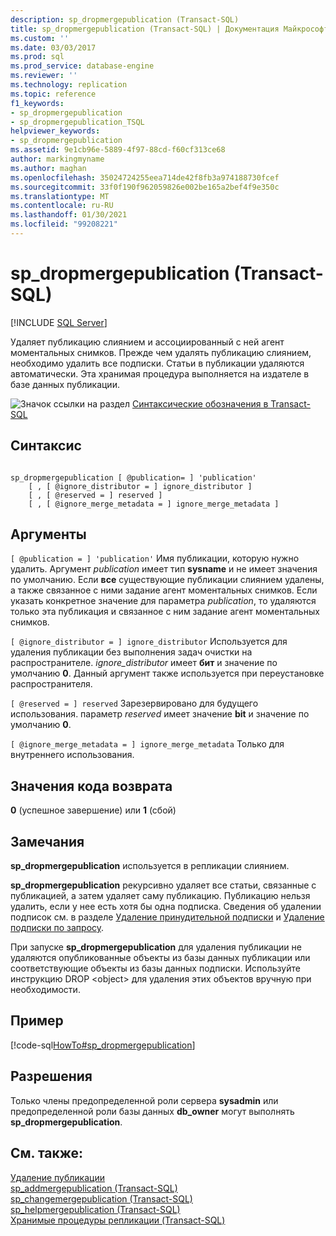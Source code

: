 ```yaml
---
description: sp_dropmergepublication (Transact-SQL)
title: sp_dropmergepublication (Transact-SQL) | Документация Майкрософт
ms.custom: ''
ms.date: 03/03/2017
ms.prod: sql
ms.prod_service: database-engine
ms.reviewer: ''
ms.technology: replication
ms.topic: reference
f1_keywords:
- sp_dropmergepublication
- sp_dropmergepublication_TSQL
helpviewer_keywords:
- sp_dropmergepublication
ms.assetid: 9e1cb96e-5889-4f97-88cd-f60cf313ce68
author: markingmyname
ms.author: maghan
ms.openlocfilehash: 35024724255eea714de42f8fb3a974188730fcef
ms.sourcegitcommit: 33f0f190f962059826e002be165a2bef4f9e350c
ms.translationtype: MT
ms.contentlocale: ru-RU
ms.lasthandoff: 01/30/2021
ms.locfileid: "99208221"
---
```

# <a name="sp_dropmergepublication-transact-sql"></a>sp_dropmergepublication (Transact-SQL)
[!INCLUDE [SQL Server](../../includes/applies-to-version/sqlserver.md)]

  Удаляет публикацию слиянием и ассоциированный с ней агент моментальных снимков. Прежде чем удалять публикацию слиянием, необходимо удалить все подписки. Статьи в публикации удаляются автоматически. Эта хранимая процедура выполняется на издателе в базе данных публикации.  
  
 ![Значок ссылки на раздел](../../database-engine/configure-windows/media/topic-link.gif "Значок ссылки на раздел") [Синтаксические обозначения в Transact-SQL](../../t-sql/language-elements/transact-sql-syntax-conventions-transact-sql.md)  
  
## <a name="syntax"></a>Синтаксис  
  
```  
  
sp_dropmergepublication [ @publication= ] 'publication'   
    [ , [ @ignore_distributor = ] ignore_distributor ]   
    [ , [ @reserved = ] reserved ]  
    [ , [ @ignore_merge_metadata = ] ignore_merge_metadata ]  
```  
  
## <a name="arguments"></a>Аргументы  
`[ @publication = ] 'publication'` Имя публикации, которую нужно удалить. Аргумент *publication* имеет тип **sysname** и не имеет значения по умолчанию. Если **все** существующие публикации слиянием удалены, а также связанное с ними задание агент моментальных снимков. Если указать конкретное значение для параметра *publication*, то удаляются только эта публикация и связанное с ним задание агент моментальных снимков.  
  
`[ @ignore_distributor = ] ignore_distributor` Используется для удаления публикации без выполнения задач очистки на распространителе. *ignore_distributor* имеет **бит** и значение по умолчанию **0**. Данный аргумент также используется при переустановке распространителя.  
  
`[ @reserved = ] reserved` Зарезервировано для будущего использования. параметр *reserved* имеет значение **bit** и значение по умолчанию **0**.  
  
`[ @ignore_merge_metadata = ] ignore_merge_metadata` Только для внутреннего использования.  
  
## <a name="return-code-values"></a>Значения кода возврата  
 **0** (успешное завершение) или **1** (сбой)  
  
## <a name="remarks"></a>Замечания  
 **sp_dropmergepublication** используется в репликации слиянием.  
  
 **sp_dropmergepublication** рекурсивно удаляет все статьи, связанные с публикацией, а затем удаляет саму публикацию. Публикацию нельзя удалить, если у нее есть хотя бы одна подписка. Сведения об удалении подписок см. в разделе [Удаление принудительной подписки](../../relational-databases/replication/delete-a-push-subscription.md) и [Удаление подписки по запросу](../../relational-databases/replication/delete-a-pull-subscription.md).  
  
 При запуске **sp_dropmergepublication** для удаления публикации не удаляются опубликованные объекты из базы данных публикации или соответствующие объекты из базы данных подписки. Используйте инструкцию DROP \<object> для удаления этих объектов вручную при необходимости.  
  
## <a name="example"></a>Пример  
 [!code-sql[HowTo#sp_dropmergepublication](../../relational-databases/replication/codesnippet/tsql/sp-dropmergepublication-_1.sql)]  
  
## <a name="permissions"></a>Разрешения  
 Только члены предопределенной роли сервера **sysadmin** или предопределенной роли базы данных **db_owner** могут выполнять **sp_dropmergepublication**.  
  
## <a name="see-also"></a>См. также:  
 [Удаление публикации](../../relational-databases/replication/publish/delete-a-publication.md)   
 [sp_addmergepublication &#40;Transact-SQL&#41;](../../relational-databases/system-stored-procedures/sp-addmergepublication-transact-sql.md)   
 [sp_changemergepublication (Transact-SQL)](../../relational-databases/system-stored-procedures/sp-changemergepublication-transact-sql.md)   
 [sp_helpmergepublication (Transact-SQL)](../../relational-databases/system-stored-procedures/sp-helpmergepublication-transact-sql.md)   
 [Хранимые процедуры репликации (Transact-SQL)](../../relational-databases/system-stored-procedures/replication-stored-procedures-transact-sql.md)  
  
  
